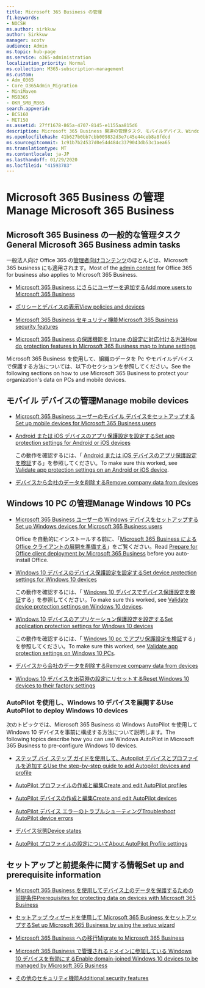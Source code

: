 ```yaml
---
title: Microsoft 365 Business の管理
f1.keywords:
- NOCSH
ms.author: sirkkuw
author: Sirkkuw
manager: scotv
audience: Admin
ms.topic: hub-page
ms.service: o365-administration
localization_priority: Normal
ms.collection: M365-subscription-management
ms.custom:
- Adm_O365
- Core_O365Admin_Migration
- MiniMaven
- MSB365
- OKR_SMB_M365
search.appverid:
- BCS160
- MET150
ms.assetid: 27ff1678-865a-4707-8145-e1155aa815d6
description: Microsoft 365 Business 関連の管理タスク、モバイルデバイス、Windows 10 Pc、その他の多くのタスクを管理する方法について説明します。
ms.openlocfilehash: 41b627b0bb7cbb009832d3e7c45e44ceb8a8fdcd
ms.sourcegitcommit: 1c91b7b24537d0e54d484c3379043db53c1aea65
ms.translationtype: MT
ms.contentlocale: ja-JP
ms.lasthandoff: 01/29/2020
ms.locfileid: "41593783"
---
```

# <a name="manage-microsoft-365-business"></a><span data-ttu-id="afa64-103">Microsoft 365 Business の管理</span><span class="sxs-lookup"><span data-stu-id="afa64-103">Manage Microsoft 365 Business</span></span>

## <a name="general-microsoft-365-business-admin-tasks"></a><span data-ttu-id="afa64-104">Microsoft 365 Business の一般的な管理タスク</span><span class="sxs-lookup"><span data-stu-id="afa64-104">General Microsoft 365 Business admin tasks</span></span>

<span data-ttu-id="afa64-105">一般法人向け Office 365 の[管理者向けコンテンツ](https://docs.microsoft.com/office365/admin/admin-home)のほとんどは、Microsoft 365 business にも適用されます。</span><span class="sxs-lookup"><span data-stu-id="afa64-105">Most of the [admin content](https://docs.microsoft.com/office365/admin/admin-home) for Office 365 for business also applies to Microsoft 365 Business.</span></span>

- [<span data-ttu-id="afa64-106">Microsoft 365 Business にさらにユーザーを追加する</span><span class="sxs-lookup"><span data-stu-id="afa64-106">Add more users to Microsoft 365 Business</span></span>](add-users-m365b.md)
    
- [<span data-ttu-id="afa64-107">ポリシーとデバイスの表示</span><span class="sxs-lookup"><span data-stu-id="afa64-107">View policies and devices</span></span>](view-policies-and-devices.md)
    
- [<span data-ttu-id="afa64-108">Microsoft 365 Business セキュリティ機能</span><span class="sxs-lookup"><span data-stu-id="afa64-108">Microsoft 365 Business security features</span></span>](security-features.md)
    
- [<span data-ttu-id="afa64-109">Microsoft 365 Business の保護機能を Intune の設定に対応付ける方法</span><span class="sxs-lookup"><span data-stu-id="afa64-109">How do protection features in Microsoft 365 Business map to Intune settings</span></span>](map-protection-features-to-intune-settings.md)
    
<span data-ttu-id="afa64-110">Microsoft 365 Business を使用して、組織のデータを Pc やモバイルデバイスで保護する方法については、以下のセクションを参照してください。</span><span class="sxs-lookup"><span data-stu-id="afa64-110">See the following sections on how to use Microsoft 365 Business to protect your organization's data on PCs and mobile devices.</span></span>
  
## <a name="manage-mobile-devices"></a><span data-ttu-id="afa64-111">モバイル デバイスの管理</span><span class="sxs-lookup"><span data-stu-id="afa64-111">Manage mobile devices</span></span>

- [<span data-ttu-id="afa64-112">Microsoft 365 Business ユーザーのモバイル デバイスをセットアップする</span><span class="sxs-lookup"><span data-stu-id="afa64-112">Set up mobile devices for Microsoft 365 Business users</span></span>](set-up-mobile-devices.md)
    
- [<span data-ttu-id="afa64-113">Android または iOS デバイスのアプリ保護設定を設定する</span><span class="sxs-lookup"><span data-stu-id="afa64-113">Set app protection settings for Android or iOS devices</span></span>](app-protection-settings-for-android-and-ios.md)
    
    <span data-ttu-id="afa64-114">この動作を確認するには、「 [Android または iOS デバイスのアプリ保護設定を検証](validate-settings-on-android-or-ios.md)する」を参照してください。</span><span class="sxs-lookup"><span data-stu-id="afa64-114">To make sure this worked, see [Validate app protection settings on an Android or iOS device](validate-settings-on-android-or-ios.md).</span></span> 
    
- [<span data-ttu-id="afa64-115">デバイスから会社のデータを削除する</span><span class="sxs-lookup"><span data-stu-id="afa64-115">Remove company data from devices</span></span>](remove-company-data.md)
    
## <a name="manage-windows-10-pcs"></a><span data-ttu-id="afa64-116">Windows 10 PC の管理</span><span class="sxs-lookup"><span data-stu-id="afa64-116">Manage Windows 10 PCs</span></span>

- [<span data-ttu-id="afa64-117">Microsoft 365 Business ユーザーの Windows デバイスをセットアップする</span><span class="sxs-lookup"><span data-stu-id="afa64-117">Set up Windows devices for Microsoft 365 Business users</span></span>](set-up-windows-devices.md)

    <span data-ttu-id="afa64-118">Office を自動的にインストールする前に、「[Microsoft 365 Business による Office クライアントの展開を準備する](prepare-for-office-client-deployment.md)」をご覧ください。</span><span class="sxs-lookup"><span data-stu-id="afa64-118">Read [Prepare for Office client deployment by Microsoft 365 Business](prepare-for-office-client-deployment.md) before you auto-install Office.</span></span> 
    
- [<span data-ttu-id="afa64-119">Windows 10 デバイスのデバイス保護設定を設定する</span><span class="sxs-lookup"><span data-stu-id="afa64-119">Set device protection settings for Windows 10 devices</span></span>](protection-settings-for-windows-10-pcs.md)
    
    <span data-ttu-id="afa64-120">この動作を確認するには、「 [Windows 10 デバイスでデバイス保護設定を検証](validate-settings-on-windows-10-pcs.md)する」を参照してください。</span><span class="sxs-lookup"><span data-stu-id="afa64-120">To make sure this worked, see [Validate device protection settings on Windows 10 devices](validate-settings-on-windows-10-pcs.md).</span></span> 
    
- [<span data-ttu-id="afa64-121">Windows 10 デバイスのアプリケーション保護設定を設定する</span><span class="sxs-lookup"><span data-stu-id="afa64-121">Set application protection settings for Windows 10 devices</span></span>](protection-settings-for-windows-10-devices.md)
    
    <span data-ttu-id="afa64-122">この動作を確認するには、「 [Windows 10 pc でアプリ保護設定を検証](validate-protection-settings-on-windows-10-pcs.md)する」を参照してください。</span><span class="sxs-lookup"><span data-stu-id="afa64-122">To make sure this worked, see [Validate app protection settings on Windows 10 PCs](validate-protection-settings-on-windows-10-pcs.md).</span></span> 
    
- [<span data-ttu-id="afa64-123">デバイスから会社のデータを削除する</span><span class="sxs-lookup"><span data-stu-id="afa64-123">Remove company data from devices</span></span>](remove-company-data.md)
    
- [<span data-ttu-id="afa64-124">Windows 10 デバイスを出荷時の設定にリセットする</span><span class="sxs-lookup"><span data-stu-id="afa64-124">Reset Windows 10 devices to their factory settings</span></span>](reset-devices-to-factory-settings.md)
    
### <a name="use-autopilot-to-deploy-windows-10-devices"></a><span data-ttu-id="afa64-125">AutoPilot を使用し、Windows 10 デバイスを展開する</span><span class="sxs-lookup"><span data-stu-id="afa64-125">Use AutoPilot to deploy Windows 10 devices</span></span>

<span data-ttu-id="afa64-126">次のトピックでは、Microsoft 365 Business の Windows AutoPilot を使用して Windows 10 デバイスを事前に構成する方法について説明します。</span><span class="sxs-lookup"><span data-stu-id="afa64-126">The following topics describe how you can use Windows AutoPilot in Microsoft 365 Business to pre-configure Windows 10 devices.</span></span>
  
- [<span data-ttu-id="afa64-127">ステップ バイ ステップ ガイドを使用して、Autopilot デバイスとプロファイルを追加する</span><span class="sxs-lookup"><span data-stu-id="afa64-127">Use the step-by-step guide to add Autopilot devices and profile</span></span>](add-autopilot-devices-and-profile.md)
    
- [<span data-ttu-id="afa64-128">AutoPilot プロファイルの作成と編集</span><span class="sxs-lookup"><span data-stu-id="afa64-128">Create and edit AutoPilot profiles</span></span>](create-and-edit-autopilot-profiles.md)
    
- [<span data-ttu-id="afa64-129">AutoPilot デバイスの作成と編集</span><span class="sxs-lookup"><span data-stu-id="afa64-129">Create and edit AutoPilot devices</span></span>](create-and-edit-autopilot-devices.md)
    
- [<span data-ttu-id="afa64-130">AutoPilot デバイス エラーのトラブルシューティング</span><span class="sxs-lookup"><span data-stu-id="afa64-130">Troubleshoot AutoPilot device errors</span></span>](troubleshoot-autopilot-errors.md)
    
- [<span data-ttu-id="afa64-131">デバイス状態</span><span class="sxs-lookup"><span data-stu-id="afa64-131">Device states</span></span>](device-states.md)
    
- [<span data-ttu-id="afa64-132">AutoPilot プロファイルの設定について</span><span class="sxs-lookup"><span data-stu-id="afa64-132">About AutoPilot Profile settings</span></span>](autopilot-profile-settings.md)
    
## <a name="set-up-and-prerequisite-information"></a><span data-ttu-id="afa64-133">セットアップと前提条件に関する情報</span><span class="sxs-lookup"><span data-stu-id="afa64-133">Set up and prerequisite information</span></span>

- [<span data-ttu-id="afa64-134">Microsoft 365 Business を使用してデバイス上のデータを保護するための前提条件</span><span class="sxs-lookup"><span data-stu-id="afa64-134">Prerequisites for protecting data on devices with Microsoft 365 Business</span></span>](pre-requisites-for-data-protection.md)
    
- [<span data-ttu-id="afa64-135">セットアップ ウィザードを使用して Microsoft 365 Business をセットアップする</span><span class="sxs-lookup"><span data-stu-id="afa64-135">Set up Microsoft 365 Business by using the setup wizard</span></span>](set-up.md)
    
- [<span data-ttu-id="afa64-136">Microsoft 365 Business への移行</span><span class="sxs-lookup"><span data-stu-id="afa64-136">Migrate to Microsoft 365 Business</span></span>](migrate-to-microsoft-365-business.md)
    
- [<span data-ttu-id="afa64-137">Microsoft 365 Business で管理されるドメインに参加している Windows 10 デバイスを有効にする</span><span class="sxs-lookup"><span data-stu-id="afa64-137">Enable domain-joined Windows 10 devices to be managed by Microsoft 365 Business</span></span>](manage-windows-devices.md)
    
- [<span data-ttu-id="afa64-138">その他のセキュリティ機能</span><span class="sxs-lookup"><span data-stu-id="afa64-138">Additional security features</span></span>](security-features.md#additional-security-features)
